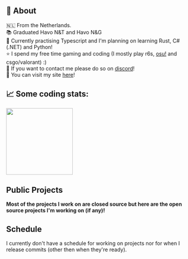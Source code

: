 <!-- If you're reading this please don't tell anyone in school I'm trans, I hid it for a reason :D -->

## 💖 About
🇳🇱 From the Netherlands. <br />
📚 Graduated Havo N&T and Havo N&G <br />
🧐 Currently practising Typescript and I'm planning on learning Rust, C# (.NET) and Python! <br />
⭐ I spend my free time gaming and coding (I mostly play r6s, <a href="https://osu.ppy.sh/users/21158986">osu!<a/> and csgo/valorant) :) <br />
💼 If you want to contact me please do so on [discord](https://discordapp.com/users/399173689507315714/)! <br />
🔗 You can visit my site <a href="leeter.dev">here</a>!
<!-- 🏳️‍⚧️ 🏳️‍🌈 Trans (She/Her), Gay, Awesome! <br />-->

## 📈 Some coding stats:
<p float="left">
  <img height="180em" src="https://github-readme-stats.vercel.app/api?username=notLeeter&show_icons=true&hide_border=true&&count_private=true&include_all_commits=true" /> <br />
  
  <!-- Top languages used in the past year:  
  <img src="https://github-readme-stats.vercel.app/api/wakatime?username=notLeeter&layout=compact" alt="wakatime stats" /> -->
</p>

## Public Projects
**Most of the projects I work on are closed source but here are the open source projects I'm working on (if any)!**  
<!--  - [anti session stealer](https://github.com/notLeeter/anti-session-stealer) is a project that aims to automatically delete webhooks and warn users from minecraft session stealers! -->
  
## Schedule
I currently don't have a schedule for working on projects nor for when I release commits (other then when they're ready).

<!-- <p align="center">
<img src="https://github-profile-trophy.vercel.app/?username=notleeter&column=7&theme=darkhub&no-frame=true&no-background=true" alt="account throphys" />
</p> -->
